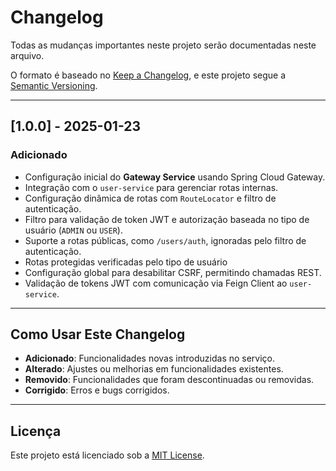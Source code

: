 # Changelog

Todas as mudanças importantes neste projeto serão documentadas neste arquivo.

O formato é baseado no [Keep a Changelog](https://keepachangelog.com/), e este projeto segue a [Semantic Versioning](https://semver.org/).

---

## [1.0.0] - 2025-01-23

### Adicionado
- Configuração inicial do **Gateway Service** usando Spring Cloud Gateway.
- Integração com o `user-service` para gerenciar rotas internas.
- Configuração dinâmica de rotas com `RouteLocator` e filtro de autenticação.
- Filtro para validação de token JWT e autorização baseada no tipo de usuário (`ADMIN` ou `USER`).
- Suporte a rotas públicas, como `/users/auth`, ignoradas pelo filtro de autenticação.
- Rotas protegidas verificadas pelo tipo de usuário
- Configuração global para desabilitar CSRF, permitindo chamadas REST.
- Validação de tokens JWT com comunicação via Feign Client ao `user-service`.

---

## Como Usar Este Changelog

- **Adicionado**: Funcionalidades novas introduzidas no serviço.
- **Alterado**: Ajustes ou melhorias em funcionalidades existentes.
- **Removido**: Funcionalidades que foram descontinuadas ou removidas.
- **Corrigido**: Erros e bugs corrigidos.

---

## Licença

Este projeto está licenciado sob a [MIT License](LICENSE).
